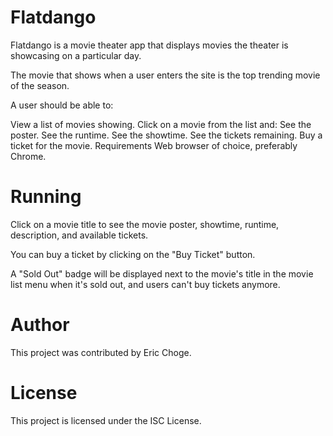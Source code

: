 # Flatdango

Flatdango is a movie theater app that displays movies the theater is showcasing on a particular day.

The movie that shows when a user enters the site is the top trending movie of the season.

A user should be able to:

View a list of movies showing.
Click on a movie from the list and:
See the poster.
See the runtime.
See the showtime.
See the tickets remaining.
Buy a ticket for the movie.
Requirements
Web browser of choice, preferably Chrome.

# Running

Click on a movie title to see the movie poster, showtime, runtime, description, and available tickets.

You can buy a ticket by clicking on the "Buy Ticket" button.

A "Sold Out" badge will be displayed next to the movie's title in the movie list menu when it's sold out, and users can't buy tickets anymore.

# Author
This project was contributed by Eric Choge.

# License
This project is licensed under the ISC License.
